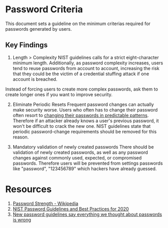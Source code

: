 # Password Criteria
This document sets a guideline on the minimum criterias required for passwords generated by users.

## Key Findings
1. Length > Complexity
NIST guidelines calls for a strict eight-character minimum length. Additionally, as password complexity increases, users tend to reuse passwords from account to account, increasing the risk that they could be the victim of a credential stuffing attack if one account is breached.

Instead of forcing users to create more complex passwords, ask them to create longer ones if you want to improve security.

2. Eliminate Periodic Resets
Frequent password changes can actually make security worse. Users who often has to change their password often resort to [changing their passwords in predictable patterns](https://www.sans.org/security-awareness-training/blog/time-password-expiration-die). Therefore if an attacker already knows a user's previous password, it won't be difficult to crack the new one. NIST guidelines state that periodic password-change requirements should be removed for this reason.

3. Mandatory validation of newly created passwords
There should be validation of newly created passwords, as well as any password changes against commonly used, expected, or compromised passwords. Therefore users will be prevented from settings passwords like "password", "123456789" which hackers have already guessed.



# Resources
1. [Password Strength - Wikipedia](https://en.wikipedia.org/wiki/Password_strength)
2. [NIST Password Guidelines and Best Practices for 2020](https://auth0.com/blog/dont-pass-on-the-new-nist-password-guidelines/)
3. [New password guidelines say everything we thought about passwords is wrong](https://venturebeat.com/2017/04/18/new-password-guidelines-say-everything-we-thought-about-passwords-is-wrong/)